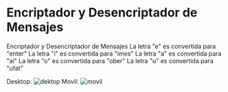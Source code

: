 # Encriptador y Desencriptador de Mensajes
Encriptador y Desencriptador de Mensajes
La letra "e" es convertida para "enter"
La letra "i" es convertida para "imes"
La letra "a" es convertida para "ai"
La letra "o" es convertida para "ober"
La letra "u" es convertida para "ufat"


Desktop:
![dektop](https://user-images.githubusercontent.com/131510310/234148701-d3a5c9f3-fd29-452f-b743-c1ba3eb9e40e.png)
Movil:
![movil](https://user-images.githubusercontent.com/131510310/234148702-1d7ad11f-9481-4a51-8aa1-db1c9198fb2e.png)
